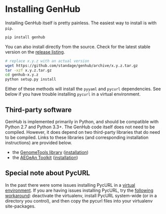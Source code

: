 Installing GenHub
=================

Installing GenHub itself is pretty painless.
The easiest way to install is with `pip`.

```bash
pip install genhub
```

You can also install directly from the source.
Check for the latest stable version on the [release listing][rel].

```bash
# replace x.y.z with an actual version
wget https://github.com/standage/genhub/archive/x.y.z.tar.gz
tar -xzf x.y.z.tar.gz
cd genhub-x.y.z
python setup.py install
```

Either of these methods will install the `pyyaml` and `pycurl` dependencies.
See below if you have trouble installing `pycurl` in a virtual environment.

## Third-party software

GenHub is implemented primarily in Python, and should be compatible with Python 2.7 and Python 3.3+.
The GenHub code itself does not need to be compiled.
However, it does depend on two third-party libraries that do need to be compiled.
Links to these libraries (and corresponding installation instructions) are provided below.

- the [GenomeTools library][gt] ([installation][gt-install])
- the [AEGeAn Toolkit][agn] ([installation][agn-install])

## Special note about PycURL

In the past there were some issues installing PycURL in a [virtual environment][venv].
If you are having issues installing PycURL, try the [following workaround][curl]: deactivate the virtualenv, install PycURL system-wide (or in a directory you control), and then copy the pycurl files into your virtualenv site-packages.


[gt]: https://github.com/genometools/genometools
[gt-install]: https://github.com/genometools/genometools
[agn-install]: http://aegean.readthedocs.org/
[agn]: http://standage.github.io/AEGeAn
[venv]: http://docs.python-guide.org/en/latest/dev/virtualenvs/
[curl]: http://eon01.com/blog/hacking-pycurl-installation-problem-within-virtualenv/
[rel]: https://github.com/standage/genhub/releases
